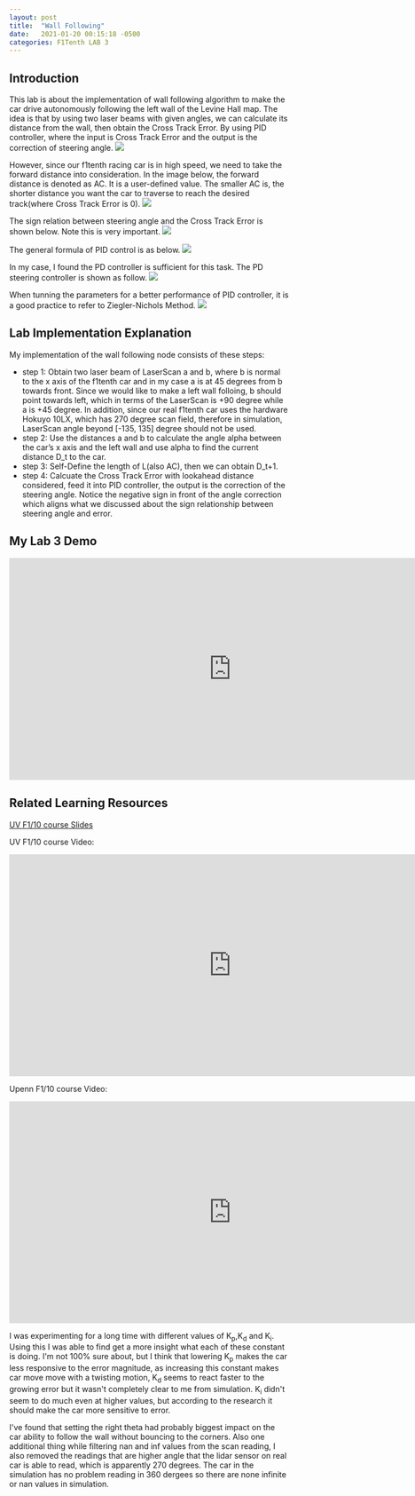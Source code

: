 ```yaml
---
layout: post
title:  "Wall Following"
date:   2021-01-20 00:15:18 -0500
categories: F1Tenth LAB 3
---
```


## Introduction

This lab is about the implementation of wall following algorithm to make the car drive autonomously following the left wall of the Levine Hall map. The idea is that by using two laser beams with given angles, we can calculate its distance from the wall, then obtain the Cross Track Error. By using PID controller, where the input is Cross Track Error and the output is the correction of steering angle.
<img src="/myf1tenth/assets/wall_following_noAC.png">

However, since our f1tenth racing car is in high speed, we need to take the forward distance into consideration. In the image below, the forward distance is denoted as AC. It is a user-defined value. The smaller AC is, the shorter distance you want the car to traverse to reach the desired track(where Cross Track Error is 0).
<img src="/myf1tenth/assets/wall_following_AC.png">

The sign relation between steering angle and the Cross Track Error is shown below. Note this is very important. 
<img src="/myf1tenth/assets/wall_following_sign.png">

The general formula of PID control is as below.
<img src="/myf1tenth/assets/wall_following_pid.png">

In my case, I found the PD controller is sufficient for this task. The PD steering controller is shown as follow.
<img src="/myf1tenth/assets/wall_following_pd.png">

When tunning the parameters for a better performance of PID controller, it is a good practice to refer to Ziegler-Nichols Method. 
<img src="/myf1tenth/assets/wall_following_pid_tunning.png">


## Lab Implementation Explanation 

My implementation of the wall following node consists of these steps:

* step 1:
  Obtain two laser beam of LaserScan a and b, where b is normal to the x axis of the f1tenth car and in my case a is at 45 degrees from b towards front. Since we would like to make a left wall folloing, b should point towards left, which in terms of the LaserScan is +90 degree while a is +45 degree.
  In addition, since our real f1tenth car uses the hardware Hokuyo 10LX, which has 270 degree scan field, therefore in simulation, LaserScan angle beyond [-135, 135] degree should not be used.
* step 2:
  Use the distances a and b to calculate the angle alpha between the car’s x axis and the left wall and use alpha to find the current distance D_t to the car. 
* step 3:
  Self-Define the length of L(also AC), then we can obtain D_t+1.
* step 4:
  Calcuate the Cross Track Error with lookahead distance considered, feed it into PID controller, the output is the correction of the steering angle. Notice the negative sign in front of the angle correction which aligns what we discussed about the sign relationship between steering angle and error.


## My Lab 3 Demo

<iframe width="800" height="400" src="https://www.youtube.com/embed/fJCXhTbDnV4" frameborder="0" allow="accelerometer; autoplay; clipboard-write; encrypted-media; gyroscope; picture-in-picture" allowfullscreen></iframe>

## Related Learning Resources
[UV F1/10 course Slides](https://linklab-uva.github.io/autonomousracing/assets/files/Wall_Following.pdf)

UV F1/10 course Video: 
<iframe width="800" height="400" src="https://www.youtube.com/embed/3QhPO0mgv2A" frameborder="0" allow="accelerometer; autoplay; clipboard-write; encrypted-media; gyroscope; picture-in-picture" allowfullscreen></iframe>

Upenn F1/10 course Video: 
<iframe width="800" height="400" src="https://www.youtube.com/embed/PVRcJf4Rj9U" frameborder="0" allow="accelerometer; autoplay; clipboard-write; encrypted-media; gyroscope; picture-in-picture" allowfullscreen></iframe>



I was experimenting for a long time with different values of K<sub>p</sub>,K<sub>d</sub> and K<sub>i</sub>. Using this I was able to find get a more insight what each of these constant is doing. I'm not 100% sure about, but I think that lowering K<sub>p</sub> makes the car less responsive to the error magnitude, as increasing this constant makes car move move with a twisting motion, K<sub>d</sub> seems to react faster to the growing error but it wasn't completely clear to me from simulation. K<sub>i</sub> didn't seem to do much even at higher values, but according to the research it should make the car more sensitive to error.


I've found that setting the right theta had probably biggest impact on the car ability to follow the wall without bouncing to the corners. Also one additional thing while filtering nan and inf values from the scan reading, I also removed the readings that are higher angle that the lidar sensor on real car is able to read, which is apparently 270 degrees. The car in the simulation has no problem reading in 360 dergees so there are none infinite or nan values in simulation.




